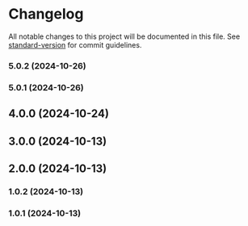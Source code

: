 # Changelog

All notable changes to this project will be documented in this file. See [standard-version](https://github.com/conventional-changelog/standard-version) for commit guidelines.

### 5.0.2 (2024-10-26)

### 5.0.1 (2024-10-26)

## 4.0.0 (2024-10-24)

## 3.0.0 (2024-10-13)

## 2.0.0 (2024-10-13)

### 1.0.2 (2024-10-13)

### 1.0.1 (2024-10-13)